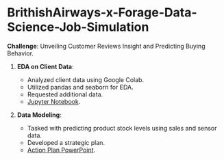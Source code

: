 # BrithishAirways-x-Forage-Data-Science-Job-Simulation

**Challenge**: Unveiling Customer Reviews Insight and Predicting Buying Behavior.

1. **EDA on Client Data**:
   - Analyzed client data using Google Colab.
   - Utilized pandas and seaborn for EDA.
   - Requested additional data.
   - [Jupyter Notebook]([https://github.com/ardizio/Cognizant-x-Forage-AI-Job-Simulation/blob/main/FRG-COGNIZANT-T1-EDA.ipynb](https://github.com/ardizio/BrithishAirways-x-Forage-Data-Science-Job-Simulation/blob/main/Task1-EDA.pptx)).
   
2. **Data Modeling**:
   - Tasked with predicting product stock levels using sales and sensor data.
   - Developed a strategic plan.
   - [Action Plan PowerPoint]([https://www.actum.it/app/lib/dataLayer/DataBin/forage-cognizant-ai-2.png](https://github.com/ardizio/BrithishAirways-x-Forage-Data-Science-Job-Simulation/blob/main/Task2-ML.pptx)).

